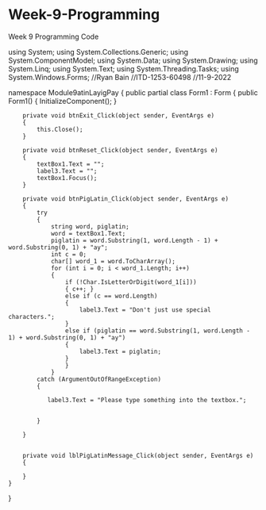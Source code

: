 # Week-9-Programming
Week 9 Programming Code

using System;
using System.Collections.Generic;
using System.ComponentModel;
using System.Data;
using System.Drawing;
using System.Linq;
using System.Text;
using System.Threading.Tasks;
using System.Windows.Forms;
//Ryan Bain
//ITD-1253-60498
//11-9-2022

namespace Module9atinLayigPay
{
    public partial class Form1 : Form
    {
        public Form1()
        {
            InitializeComponent();
        }

        private void btnExit_Click(object sender, EventArgs e)
        {
            this.Close();
        }

        private void btnReset_Click(object sender, EventArgs e)
        {
            textBox1.Text = "";
            label3.Text = "";
            textBox1.Focus();
        }

        private void btnPigLatin_Click(object sender, EventArgs e)
        {
            try
            {
                string word, piglatin;
                word = textBox1.Text;
                piglatin = word.Substring(1, word.Length - 1) + word.Substring(0, 1) + "ay";
                int c = 0;
                char[] word_1 = word.ToCharArray();
                for (int i = 0; i < word_1.Length; i++)
                {
                    if (!Char.IsLetterOrDigit(word_1[i]))
                    { c++; }
                    else if (c == word.Length)
                    {
                        label3.Text = "Don't just use special characters.";
                    }
                    else if (piglatin == word.Substring(1, word.Length - 1) + word.Substring(0, 1) + "ay")
                    {
                        label3.Text = piglatin;
                    }
                    }
                }
            catch (ArgumentOutOfRangeException)
            {
               
               label3.Text = "Please type something into the textbox.";
                

            }

        }


        private void lblPigLatinMessage_Click(object sender, EventArgs e)
        {

        }
    }
}

